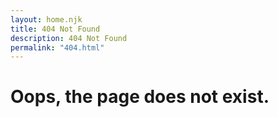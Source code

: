 ```yaml
---
layout: home.njk
title: 404 Not Found
description: 404 Not Found
permalink: "404.html"
---
```


<h1>
  Oops, the page does not exist.
</h1>
